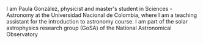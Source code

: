I am Paula González, physicist and master's student in Sciences - Astronomy at the Universidad Nacional de Colombia, where I am a teaching assistant for the introduction to astronomy course. I am part of the solar astrophysics research group (GoSA) of the National Astronomical Observatory
